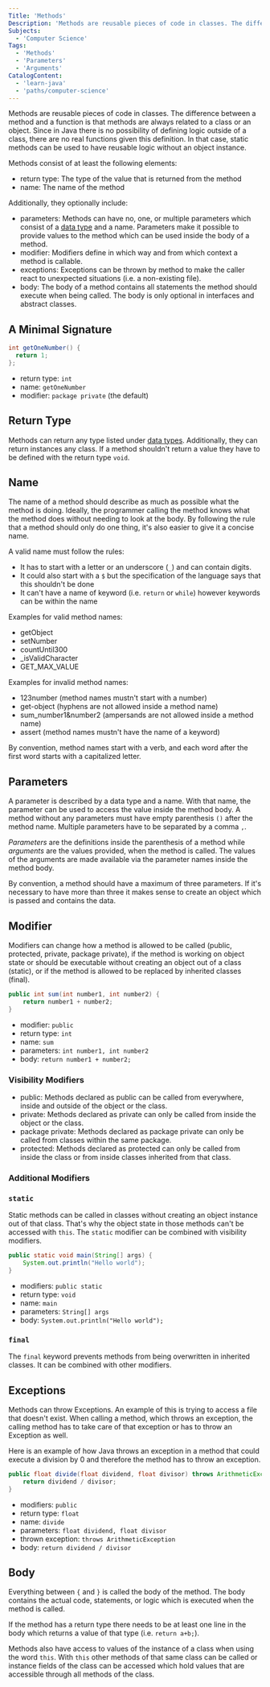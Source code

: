 ```yaml
---
Title: 'Methods'
Description: 'Methods are reusable pieces of code in classes. The difference between a method and a function is that methods are always related to a class or an object.'
Subjects:
  - 'Computer Science'
Tags:
  - 'Methods'
  - 'Parameters'
  - 'Arguments'
CatalogContent:
  - 'learn-java'
  - 'paths/computer-science'
---
```


Methods are reusable pieces of code in classes. The difference between a method and a function is that methods are always related to a class or an object. Since in Java there is no possibility of defining logic outside of a class, there are no real functions given this definition. In that case, static methods can be used to have reusable logic without an object instance.

Methods consist of at least the following elements:

- return type: The type of the value that is returned from the method
- name: The name of the method

Additionally, they optionally include:

- parameters: Methods can have no, one, or multiple parameters which consist of a [data type](https://www.codecademy.com/resources/docs/java/data-types/) and a name. Parameters make it possible to provide values to the method which can be used inside the body of a method.
- modifier: Modifiers define in which way and from which context a method is callable.
- exceptions: Exceptions can be thrown by method to make the caller react to unexpected situations (i.e. a non-existing file).
- body: The body of a method contains all statements the method should execute when being called. The body is only optional in interfaces and abstract classes.

## A Minimal Signature

```java
int getOneNumber() {
  return 1;
};
```

- return type: `int`
- name: `getOneNumber`
- modifier: `package private` (the default)

## Return Type

Methods can return any type listed under [data types](https://www.codecademy.com/resources/docs/java/data-types/). Additionally, they can return instances any class. If a method shouldn't return a value they have to be defined with the return type `void`.

## Name

The name of a method should describe as much as possible what the method is doing. Ideally, the programmer calling the method knows what the method does without needing to look at the body. By following the rule that a method should only do one thing, it's also easier to give it a concise name.

A valid name must follow the rules:

- It has to start with a letter or an underscore (`_`) and can contain digits.
- It could also start with a `$` but the specification of the language says that this shouldn't be done
- It can't have a name of keyword (i.e. `return` or `while`) however keywords can be within the name

Examples for valid method names:

- getObject
- setNumber
- countUntil300
- \_isValidCharacter
- GET_MAX_VALUE

Examples for invalid method names:

- 123number (method names mustn't start with a number)
- get-object (hyphens are not allowed inside a method name)
- sum_number1&number2 (ampersands are not allowed inside a method name)
- assert (method names mustn't have the name of a keyword)

By convention, method names start with a verb, and each word after the first word starts with a capitalized letter.

## Parameters

A parameter is described by a data type and a name. With that name, the parameter can be used to access the value inside the method body. A method without any parameters must have empty parenthesis `()` after the method name. Multiple parameters have to be separated by a comma `,`.

_Parameters_ are the definitions inside the parenthesis of a method while _arguments_ are the values provided, when the method is called. The values of the arguments are made available via the parameter names inside the method body.

By convention, a method should have a maximum of three parameters. If it's necessary to have more than three it makes sense to create an object which is passed and contains the data.

## Modifier

Modifiers can change how a method is allowed to be called (public, protected, private, package private), if the method is working on object state or should be executable without creating an object out of a class (static), or if the method is allowed to be replaced by inherited classes (final).

```java
public int sum(int number1, int number2) {
    return number1 + number2;
}
```

- modifier: `public`
- return type: `int`
- name: `sum`
- parameters: `int number1, int number2`
- body: `return number1 + number2;`

### Visibility Modifiers

- public: Methods declared as public can be called from everywhere, inside and outside of the object or the class.
- private: Methods declared as private can only be called from inside the object or the class.
- package private: Methods declared as package private can only be called from classes within the same package.
- protected: Methods declared as protected can only be called from inside the class or from inside classes inherited from that class.

### Additional Modifiers

### `static`

Static methods can be called in classes without creating an object instance out of that class. That's why the object state in those methods can't be accessed with `this`. The `static` modifier can be combined with visibility modifiers.

```java
public static void main(String[] args) {
    System.out.println("Hello world");
}
```

- modifiers: `public static`
- return type: `void`
- name: `main`
- parameters: `String[] args`
- body: `System.out.println("Hello world");`

### `final`

The `final` keyword prevents methods from being overwritten in inherited classes. It can be combined with other modifiers.

## Exceptions

Methods can throw Exceptions. An example of this is trying to access a file that doesn't exist. When calling a method, which throws an exception, the calling method has to take care of that exception or has to throw an Exception as well.

Here is an example of how Java throws an exception in a method that could execute a division by 0 and therefore the method has to throw an exception.

```java
public float divide(float dividend, float divisor) throws ArithmeticException {
    return dividend / divisor;
}
```

- modifiers: `public`
- return type: `float`
- name: `divide`
- parameters: `float dividend, float divisor`
- thrown exception: `throws ArithmeticException`
- body: `return dividend / divisor`

## Body

Everything between `{` and `}` is called the body of the method. The body contains the actual code, statements, or logic which is executed when the method is called.

If the method has a return type there needs to be at least one line in the body which returns a value of that type (i.e. `return a+b;`).

Methods also have access to values of the instance of a class when using the word `this`. With `this` other methods of that same class can be called or instance fields of the class can be accessed which hold values that are accessible through all methods of the class.

